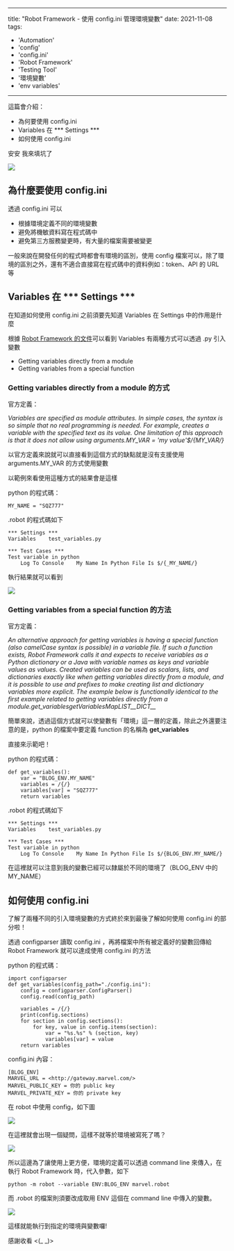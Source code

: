
---
title: "Robot Framework - 使用 config.ini 管理環境變數"
date: 2021-11-08
tags: 
  - 'Automation'
  - 'config'
  - 'config.ini'
  - 'Robot Framework'
  - 'Testing Tool'
  - '環境變數'
  - 'env variables'
---

這篇會介紹：

*   為何要使用 config.ini
*   Variables 在 \*\*\* Settings \*\*\*
*   如何使用 config.ini

安安 我來填坑了

![](/img/2021-204911/1636375721.png)

為什麼要使用 config.ini
-----------------

透過 config.ini 可以

*   根據環境定義不同的環境變數
*   避免將機敏資料寫在程式碼中
*   避免第三方服務變更時，有大量的檔案需要被變更

一般來說在開發任何的程式時都會有環境的區別，使用 config 檔案可以，除了環境的區別之外，還有不適合直接寫在程式碼中的資料例如：token、API 的 URL 等

Variables 在 \*\*\* Settings \*\*\*
----------------------------------

在知道如何使用 config.ini 之前須要先知道 Variables 在 Settings 中的作用是什麼

根據 [Robot Framework 的文件](https://robotframework.org/robotframework/latest/RobotFrameworkUserGuide.html#variable-files)可以看到 Variables 有兩種方式可以透過 .py 引入變數

*   Getting variables directly from a module
*   Getting variables from a special function

### Getting variables directly from a module 的方式

官方定義：

_Variables are specified as module attributes. In simple cases, the syntax is so simple that no real programming is needed. For example, creates a variable with the specified text as its value. One limitation of this approach is that it does not allow using arguments.MY\_VAR = 'my value'$/{MY\_VAR/}_

以官方定義來說就可以直接看到這個方式的缺點就是沒有支援使用 arguments.MY\_VAR 的方式使用變數

以範例來看使用這種方式的結果會是這樣

python 的程式碼：

    MY_NAME = "SQZ777"
    

.robot 的程式碼如下

    *** Settings ***
    Variables    test_variables.py
    
    *** Test Cases ***
    Test variable in python
        Log To Console    My Name In Python File Is $/{_MY_NAME/}
    

執行結果就可以看到

![](/img/2021-204911/1636374905.png)

### Getting variables from a special function 的方法

官方定義：

_An alternative approach for getting variables is having a special function (also camelCase syntax is possible) in a variable file. If such a function exists, Robot Framework calls it and expects to receive variables as a Python dictionary or a Java with variable names as keys and variable values as values. Created variables can be used as scalars, lists, and dictionaries exactly like when getting variables directly from a module, and it is possible to use and prefixes to make creating list and dictionary variables more explicit. The example below is functionally identical to the first example related to getting variables directly from a module.get\_variablesgetVariablesMapLIST\_\_DICT\_\__

簡單來說，透過這個方式就可以使變數有「環境」這一層的定義，除此之外還要注意的是，python 的檔案中要定義 function 的名稱為 **get\_variables**

直接來示範吧！

python 的程式碼：

    def get_variables():
        var = "BLOG_ENV.MY_NAME"
        variables = /{/}
        variables[var] = "SQZ777"
        return variables
    

.robot 的程式碼如下

    *** Settings ***
    Variables    test_variables.py
    
    *** Test Cases ***
    Test variable in python
        Log To Console    My Name In Python File Is $/{BLOG_ENV.MY_NAME/}
    

在這裡就可以注意到我的變數已經可以隸屬於不同的環境了（BLOG\_ENV 中的 MY\_NAME）

如何使用 config.ini
---------------

了解了兩種不同的引入環境變數的方式終於來到最後了解如何使用 config.ini 的部分啦！

透過 configparser 讀取 config.ini ，再將檔案中所有被定義好的變數回傳給 Robot Framework 就可以達成使用 config.ini 的方法

python 的程式碼：

    import configparser
    def get_variables(config_path="./config.ini"):
        config = configparser.ConfigParser()
        config.read(config_path)
    
        variables = /{/}
        print(config.sections)
        for section in config.sections():
            for key, value in config.items(section):
                var = "%s.%s" % (section, key)
                variables[var] = value
        return variables
    

config.ini 內容：

    [BLOG_ENV]
    MARVEL_URL = <http://gateway.marvel.com/>
    MARVEL_PUBLIC_KEY = 你的 public key
    MARVEL_PRIVATE_KEY = 你的 private key
    

在 robot 中使用 config，如下圖

![](/img/2021-204911/1636374936.png)

在這裡就會出現一個疑問，這樣不就等於環境被寫死了嗎？

![](/img/2021-204911/1636374948.png)

所以這邊為了讓使用上更方便，環境的定義可以透過 command line 來傳入，在執行 Robot Framework 時，代入參數，如下

    python -m robot --variable ENV:BLOG_ENV marvel.robot
    

而 .robot 的檔案則須要改成取用 ENV 這個在 command line 中傳入的變數。

![](/img/2021-204911/1636374966.png)

這樣就能執行到指定的環境與變數囉!

感謝收看 <(\_ \_)>